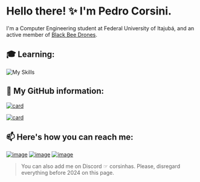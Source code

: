 # Hello there! ✨ I'm Pedro Corsini.

I'm a Computer Engineering student at Federal University of Itajubá, and an active member of [Black Bee Drones](https://www.instagram.com/blackbeedrones).

## 🎓 Learning: 

![My Skills](https://skillicons.dev/icons?i=vscode,c,haskell,cpp,python)

## 📜 My GitHub information:

[![card](https://github-readme-stats.vercel.app/api?username=pedrocorsini&theme=dark&show_icons=true)](https://github.com/pedrocorsini)

[![card](https://github-readme-stats.vercel.app/api/pin/?username=pedrocorsini&repo=corsinhabot&theme=dark)](https://github.com/pedrocorsini/CorsinhaBot)

## 📫 Here's how you can reach me: 
[![image](https://img.shields.io/badge/Instagram-E4405F?style=for-the-badge&logo=instagram&logoColor=white)](https://www.instagram.com/corsiniz__)
[![image](https://img.shields.io/badge/YouTube-FF0000?style=for-the-badge&logo=youtube&logoColor=white)](https://www.youtube.com/@pedrocorsini)
[![image](https://img.shields.io/badge/Twitter-1DA1F2?style=for-the-badge&logo=twitter&logoColor=white)](https://www.twiiter.com/corsini_pedro)

> You can also add me on Discord ☞ corsinhas.
> Please, disregard everything before 2024 on this page.
<!--
**pedrocorsini/pedrocorsini** is a ✨ _special_ ✨ repository because its `README.md` (this file) appears on your GitHub profile.

Here are some ideas to get you started:

- 🔭 I’m currently working on ...
- 🌱 I’m currently learning ...
- 👯 I’m looking to collaborate on ...
- 🤔 I’m looking for help with ...
- 💬 Ask me about ...
- 📫 How to reach me: ...
- 😄 Pronouns: ...
- ⚡ Fun fact: ...
-->
